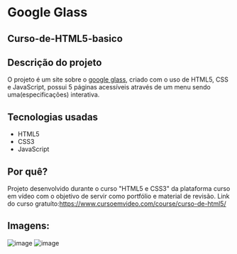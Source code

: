 # Google Glass
## Curso-de-HTML5-basico
## Descrição do projeto
 O projeto é um site sobre o [google glass](https://pt.wikipedia.org/wiki/Project_Glass), criado com o uso de HTML5, CSS e JavaScript, possui 5 páginas acessíveis através de um menu sendo uma(especificações) interativa.
## Tecnologias usadas
 - HTML5
 - CSS3 
 - JavaScript 
## Por quê?
Projeto desenvolvido durante o curso "HTML5 e CSS3" da plataforma curso em vídeo com o objetivo de servir como portfólio e material de revisão.
Link do curso gratuíto:https://www.cursoemvideo.com/course/curso-de-html5/

 ## Imagens:
 ![image](https://user-images.githubusercontent.com/36495916/72929295-557deb80-3d38-11ea-90b2-f366de946b2a.png)
![image](https://user-images.githubusercontent.com/36495916/72929395-7f371280-3d38-11ea-8c62-a0bd3070fd75.png)
